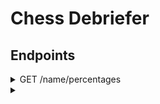 # Chess Debriefer
## Endpoints
<details>
	<summary>GET /name/percentages</summary>
	
	### URI parameters
	* **opponent** : (optional) find only the matches played against this opponent
	* **from** : (optional)
</details>

<details>
	<summary></summary>
	

</details>
